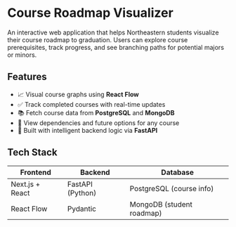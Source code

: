 # Course Roadmap Visualizer

An interactive web application that helps Northeastern students visualize their course roadmap to graduation. Users can explore course prerequisites, track progress, and see branching paths for potential majors or minors.

## Features

- 📈 Visual course graphs using **React Flow**
- ✅ Track completed courses with real-time updates
- 📚 Fetch course data from **PostgreSQL** and **MongoDB**
- 🔁 View dependencies and future options for any course
- 🧠 Built with intelligent backend logic via **FastAPI**

## Tech Stack

| Frontend        | Backend         | Database                      |
|-----------------|------------------|-------------------------------|
| Next.js + React | FastAPI (Python) | PostgreSQL (course info)      |
| React Flow      | Pydantic         | MongoDB (student roadmap)     |
